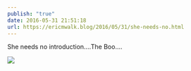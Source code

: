 ```yaml
---
publish: "true"
date: 2016-05-31 21:51:18
url: https://ericmwalk.blog/2016/05/31/she-needs-no.html
---
```


She needs no introduction....The Boo....

![](https://ericmwalk.blog/uploads/2022/bc726077bb.jpg)